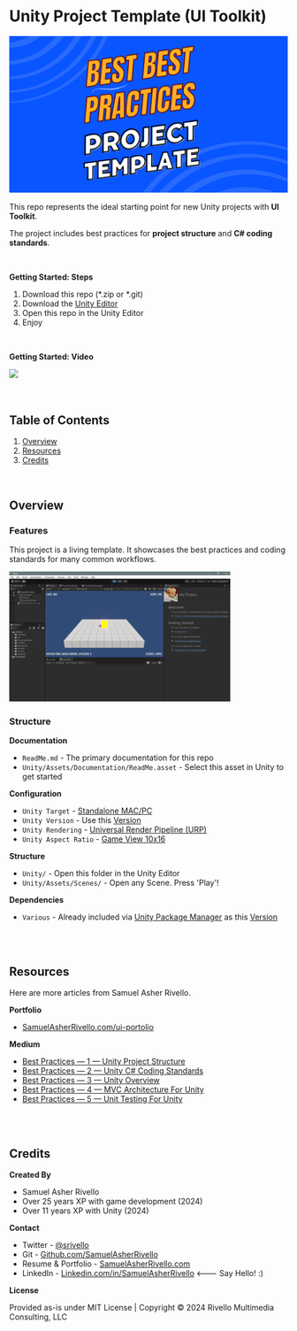 # Unity Project Template (UI Toolkit)

<img width="600" src="./Unity/Assets/Documentation/Images/BestPractices.png" alt="Best Practices">

<BR>

This repo represents the ideal starting point for new Unity projects with **UI Toolkit**.

The project includes best practices for **project structure** and **C# coding standards**.

<BR>

**Getting Started: Steps**
1. Download this repo (*.zip or *.git)
1. Download the [Unity Editor](https://store.unity.com/#plans-individual)
1. Open this repo in the Unity Editor
1. Enjoy

<BR>

**Getting Started: Video**

<a href="https://www.youtube.com/playlist?list=PL5domiITryHhlCKPSpiGuUt_kQg0nk3Of"><img width="600" src="https://i3.ytimg.com/vi/pXzLXNEW3bk/maxresdefault.jpg" /></a>

<BR>

## Table of Contents

1. [Overview](#overview)
1. [Resources](#resources)
1. [Credits](#credits)



<BR>


## Overview

### Features

This project is a living template. It showcases the best practices and coding standards for many common workflows.

<img width = "400" src="./Unity/Assets/Documentation/Images/Screenshot.png" />

### Structure

**Documentation**
* `ReadMe.md` - The primary documentation for this repo
* `Unity/Assets/Documentation/ReadMe.asset` - Select this asset in Unity to get started

**Configuration**
* `Unity Target` - [Standalone MAC/PC](https://support.unity.com/hc/en-us/articles/206336795-What-platforms-are-supported-by-Unity-)
* `Unity Version` - Use this [Version](./Unity/ProjectSettings/ProjectVersion.txt)
* `Unity Rendering` - [Universal Render Pipeline (URP)](https://docs.unity3d.com/Manual/universal-render-pipeline.html)
* `Unity Aspect Ratio` - [Game View 10x16](https://docs.unity3d.com/Manual/GameView.html)

**Structure**
* `Unity/` - Open this folder in the Unity Editor
* `Unity/Assets/Scenes/` - Open any Scene. Press 'Play'!

**Dependencies**
* `Various` - Already included via [Unity Package Manager](https://docs.unity3d.com/Manual/upm-ui.html) as this [Version](./Unity/Packages/manifest.json)


<BR>
<BR>

## Resources

Here are more articles from Samuel Asher Rivello.

**Portfolio**
* [SamuelAsherRivello.com/ui-portolio](https://www.SamuelAsherRivello.com/ui-portfolio)

**Medium**
* [Best Practices — 1 — Unity Project Structure](https://samuel-asher-rivello.medium.com/unity-project-structure-a694792cefed)
* [Best Practices — 2 — Unity C# Coding Standards](https://samuel-asher-rivello.medium.com/coding-standards-in-c-39aefee92db8)
* [Best Practices — 3 — Unity Overview](https://samuel-asher-rivello.medium.com/best-practices-3-unity-8abcce214ddc)
* [Best Practices — 4 — MVC Architecture For Unity](https://samuel-asher-rivello.medium.com/unleashing-the-power-of-mvc-architecture-in-unity-a-journey-of-structured-game-development-492ef9c53817)
* [Best Practices — 5 — Unit Testing For Unity](https://samuel-asher-rivello.medium.com/unity-testing-for-unity-elevating-your-game-development-skills-eb76fc0bbea3)

<BR>
<BR>

## Credits

**Created By**

- Samuel Asher Rivello
- Over 25 years XP with game development (2024)
- Over 11 years XP with Unity (2024)

**Contact**

- Twitter - <a href="https://twitter.com/srivello/">@srivello</a>
- Git - <a href="https://github.com/SamuelAsherRivello/">Github.com/SamuelAsherRivello</a>
- Resume & Portfolio - <a href="http://www.SamuelAsherRivello.com">SamuelAsherRivello.com</a>
- LinkedIn - <a href="https://Linkedin.com/in/SamuelAsherRivello">Linkedin.com/in/SamuelAsherRivello</a> <--- Say Hello! :)

**License**

Provided as-is under MIT License | Copyright © 2024 Rivello Multimedia Consulting, LLC
